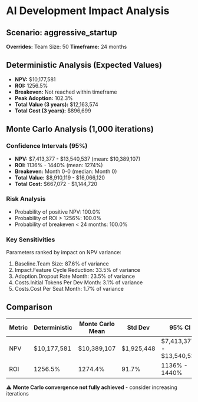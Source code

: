 # AI Development Impact Analysis

## Scenario: aggressive_startup
**Overrides:** Team Size: 50
**Timeframe:** 24 months

## Deterministic Analysis (Expected Values)

- **NPV:** $10,177,581
- **ROI:** 1256.5%
- **Breakeven:** Not reached within timeframe
- **Peak Adoption:** 102.3%
- **Total Value (3 years):** $12,163,574
- **Total Cost (3 years):** $896,699

## Monte Carlo Analysis (1,000 iterations)

### Confidence Intervals (95%)

- **NPV:** $7,413,377 - $13,540,537 (mean: $10,389,107)
- **ROI:** 1136% - 1440% (mean: 1274%)
- **Breakeven:** Month 0-0 (median: Month 0)
- **Total Value:** $8,910,119 - $16,066,120
- **Total Cost:** $667,072 - $1,144,720

### Risk Analysis

- Probability of positive NPV: 100.0%
- Probability of ROI > 1256%: 100.0%
- Probability of breakeven < 24 months: 100.0%

### Key Sensitivities

Parameters ranked by impact on NPV variance:

1. Baseline.Team Size: 87.6% of variance
2. Impact.Feature Cycle Reduction: 33.5% of variance
3. Adoption.Dropout Rate Month: 23.5% of variance
4. Costs.Initial Tokens Per Dev Month: 3.1% of variance
5. Costs.Cost Per Seat Month: 1.7% of variance

## Comparison

| Metric | Deterministic | Monte Carlo Mean | Std Dev | 95% CI |
|--------|--------------|------------------|---------|--------|
| NPV | $10,177,581 | $10,389,107 | $1,925,448 | $7,413,377 - $13,540,537 |
| ROI | 1256.5% | 1274.4% | 91.7% | 1136% - 1440% |

⚠️ **Monte Carlo convergence not fully achieved** - consider increasing iterations
